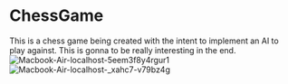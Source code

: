 # ChessGame
This is a chess game being created with the intent to implement an AI to play against. This is gonna to be really interesting in the end.
![Macbook-Air-localhost-5eem3f8y4rgur1](https://github.com/user-attachments/assets/b92f5686-43bc-4df4-9647-d2e8ff3e15c4)
![Macbook-Air-localhost-_xahc7-v79bz4g](https://github.com/user-attachments/assets/69c83bc6-44fd-490b-9993-b3e509f16a4e)
